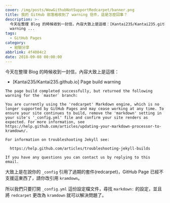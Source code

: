 ```yaml
---
cover: /img/posts/WowGithubNotSupportRedcarpet/banner.png
title: 我的 GitHub 部落格收到了 warning 信件，這是怎麼回事？
description: >-
  今天在整理 Blog 的時候收到一封信，內容大致上是這樣：[Kantai235/Kantai235.github.io] Page build
  warning ...
tags:
  - GitHub Pages
category:
  - 經驗分享
abbrlink: 4f4004c2
date: 2018-09-08 00:00:00
---
```


今天在整理 Blog 的時候收到一封信，內容大致上是這樣：

- [Kantai235/Kantai235.github.io] Page build warning

```
The page build completed successfully, but returned the following warning for the `master` branch:

You are currently using the 'redcarpet' Markdown engine, which is no longer supported by GitHub Pages and may cease working at any time. To ensure your site continues to build, remove the 'markdown' setting in your site's '_config.yml' file and confirm your site renders as expected. For more information, see https://help.github.com/articles/updating-your-markdown-processor-to-kramdown/.

For information on troubleshooting Jekyll see:

  https://help.github.com/articles/troubleshooting-jekyll-builds

If you have any questions you can contact us by replying to this email.
```

大致上是在說你的 `_config` 引用了過期的套件(redcarpet)，GitHub Page 已經不支援這東西了，請你改引用 `kramdown`。

所以我們只要打開 `_config.yml` 這份設定檔文件，尋找 `markdown:` 的設定，並且將 `redcarpet` 更改為 `kramdown` 就可以解決問題了。
